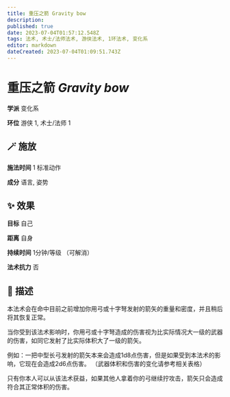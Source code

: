 ```yaml
---
title: 重压之箭 Gravity bow
description: 
published: true
date: 2023-07-04T01:57:12.548Z
tags: 法术, 术士/法师法术, 游侠法术, 1环法术, 变化系
editor: markdown
dateCreated: 2023-07-04T01:09:51.743Z
---
```


# **重压之箭** *Gravity bow*

**学派** 变化系 

**环位** 游侠 1, 术士/法师 1

## 🪄 施放

**施法时间** 1 标准动作

**成分** 语言, 姿势

## ✨ 效果 

**目标** 自己 

**距离** 自身  

**持续时间** 1分钟/等级 （可解消） 

**法术抗力** 否

## 📖 描述

本法术会在命中目前之前增加你用弓或十字弩发射的箭矢的重量和密度，并且稍后将其恢复正常。

当你受到该法术影响时，你用弓或十字弩造成的伤害视为比实际情况大一级的武器的伤害，如同它发射了比实际体积大了一级的箭矢。

例如：一把中型长弓发射的箭矢本来会造成1d8点伤害，但是如果受到本法术的影响，它现在会造成2d6点伤害。 （武器体积和伤害的变化请参考相关表格）

只有你本人可以从该法术获益，如果其他人拿着你的弓继续拧攻击，箭矢只会造成符合其正常体积的伤害。
    
